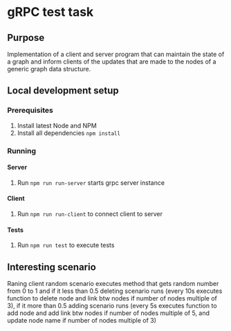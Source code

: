 # gRPC test task

## Purpose

Implementation of a client and server program that can maintain the state of a graph and inform clients of the updates that are made to the nodes of a generic graph data structure.

## Local development setup

### Prerequisites

1. Install latest Node and NPM
2. Install all dependencies `npm install`

### Running

#### Server
1. Run `npm run run-server` starts grpc server instance

#### Client
1. Run `npm run run-client` to connect client to server

#### Tests
1. Run `npm run test` to execute tests


## Interesting scenario

Raning client random scenario executes method that gets random number from 0 to 1 and if it less than 0.5 deleting scenario runs (every 10s executes function to delete node and link btw nodes if number of nodes multiple of 3), if it more than 0.5 adding scenario runs (every 5s executes function to add node and add link btw nodes if number of nodes multiple of 5, and update node name if number of nodes multiple of 3)